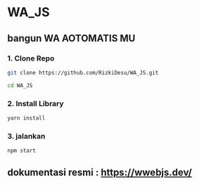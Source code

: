 # WA_JS
## bangun WA AOTOMATIS MU

### 1. Clone Repo

```bash
git clone https://github.com/RizkiDesu/WA_JS.git
```
```bash
cd WA_JS
```
### 2. Install Library
```bash
yarn install
```
### 3. jalankan
```bash
npm start
```

## dokumentasi resmi : https://wwebjs.dev/
